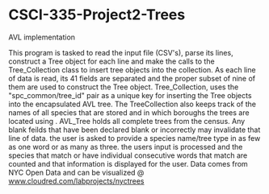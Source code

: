 # CSCI-335-Project2-Trees
AVL implementation

This program is tasked to read the input file (CSV's), parse its lines, construct a Tree object for each line
and make the calls to the Tree_Collection class to insert tree objects into the collection. As each line of data
is read, its 41 fields are separated and the proper subset of nine of them are used to construct the
Tree object. Tree_Collection, uses the "spc_common/tree_id" pair as a unique key for inserting
the Tree objects into the encapsulated AVL tree. The TreeCollection also keeps track of the names of
all species that are stored and in which boroughs the trees are located using <set>. AVL_Tree holds all
complete trees from the census. Any blank feilds that have been declared blank or incorrectly may
invalidate that line of data. the user is asked to provide a species name/tree type in as few as one word
or as many as three. the users input is processed and the species that match or have individual consecutive
words that match are counted and that information is displayed for the user. Data comes from NYC Open Data
and can be visualized @ www.cloudred.com/labprojects/nyctrees
